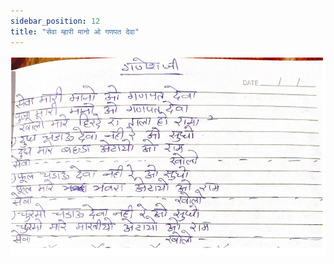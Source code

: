 ```yaml
---
sidebar_position: 12
title: "सेवा म्हारी मानो ओ गणपत देवा"
---
```


![img](./../../../static/img/bhajans/seva-mari-mano.png)
